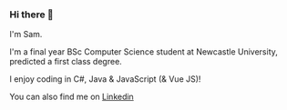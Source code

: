 ### Hi there 👋

I'm Sam.

I'm a final year BSc Computer Science student at Newcastle University, predicted a first class degree.

I enjoy coding in C#, Java & JavaScript (& Vue JS)!

You can also find me on [Linkedin](https://www.linkedin.com/in/samuel-coleman-09412b1bb/)

<!--
**Samuel-Coleman-hub/Samuel-Coleman-hub** is a ✨ _special_ ✨ repository because its `README.md` (this file) appears on your GitHub profile.

Here are some ideas to get you started:

- 🔭 I’m currently working on ...
- 🌱 I’m currently learning ...
- 👯 I’m looking to collaborate on ...
- 🤔 I’m looking for help with ...
- 💬 Ask me about ...
- 📫 How to reach me: ...
- 😄 Pronouns: ...
- ⚡ Fun fact: ...
-->
